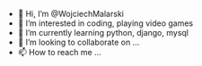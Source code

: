 - 👋 Hi, I’m @WojciechMalarski
- 👀 I’m interested in coding, playing video games
- 🌱 I’m currently learning python, django, mysql
- 💞️ I’m looking to collaborate on ...
- 📫 How to reach me ...

<!---
WojciechMalarski/WojciechMalarski is a ✨ special ✨ repository because its `README.md` (this file) appears on your GitHub profile.
You can click the Preview link to take a look at your changes.
--->
